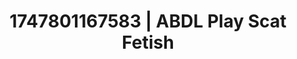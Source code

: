 ---
categories:
- Babysitter scenario
- AI lover POV
- NSFW role reversal
- Hog tying
- Morning after
image: /assets/images/1747801167583.jpg
layout: post
seo:
  description: Featured content with sensual ABDL Play, Scat Fetish. HD images available.
  keywords: ABDL Play, Scat Fetish
  og_image: /assets/images/1747801167583.jpg
  schema_type: VisualArtwork
tags:
- '#1747801167583'
- ABDL Play
- Scat Fetish
title: 1747801167583 | ABDL Play Scat Fetish
---